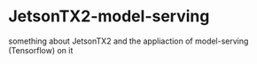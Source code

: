 # JetsonTX2-model-serving
something about JetsonTX2 and the appliaction of model-serving (Tensorflow) on it
